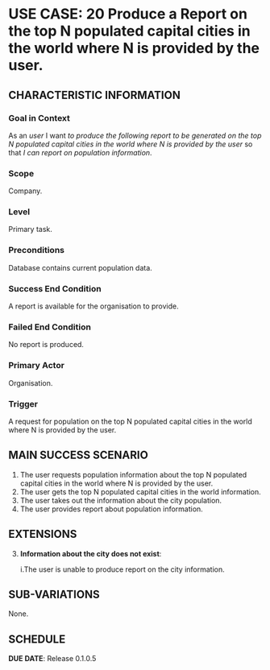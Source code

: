 # USE CASE: 20 Produce a Report on the top N populated capital cities in the world where N is provided by the user.


## CHARACTERISTIC INFORMATION

### Goal in Context

As an *user* I want *to produce the following report to be generated
on the top N populated capital cities in the world where N is provided by the user* so that *I can report on population information*.

### Scope

Company.

### Level

Primary task.

### Preconditions

Database contains current population data.

### Success End Condition

A report is available for the organisation to provide.

### Failed End Condition

No report is produced.

### Primary Actor

Organisation.

### Trigger

A request for population on the top N populated capital cities in the world where N is provided by the user.

## MAIN SUCCESS SCENARIO

1. The user requests population information about the top N populated capital cities in the world where N is provided by the user.
2. The user gets the top N populated capital cities in the world information.
3. The user takes out the information about the city population.
4. The user provides report about population information.

## EXTENSIONS

3. **Information about the city does not exist**:

   i.The user is unable to produce report on the city information.

## SUB-VARIATIONS

None.

## SCHEDULE

**DUE DATE**: Release 0.1.0.5

